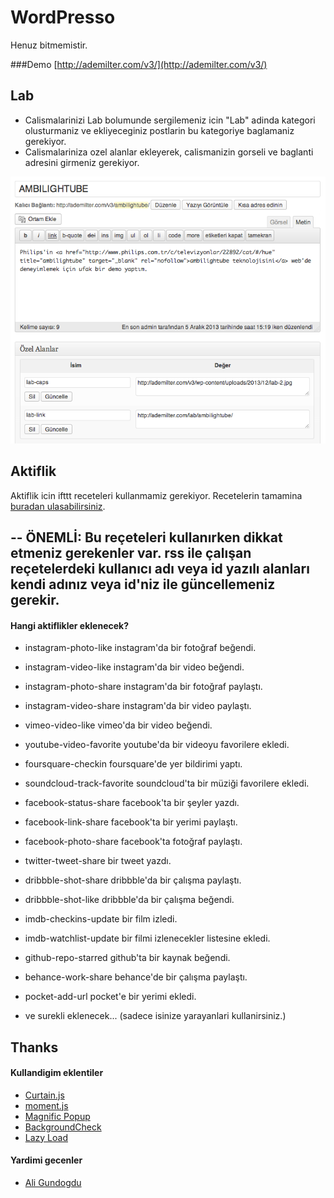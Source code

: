 WordPresso
================================
Henuz bitmemistir.

###Demo
[http://ademilter.com/v3/](http://ademilter.com/v3/)



Lab
-------------------------
* Calismalarinizi Lab bolumunde sergilemeniz icin "Lab" adinda kategori olusturmaniz ve ekliyeceginiz postlarin bu kategoriye baglamaniz gerekiyor.
* Calismalariniza ozel alanlar ekleyerek, calismanizin gorseli ve baglanti adresini girmeniz gerekiyor.

![lab icin gorsel ekleme](/other/lab-add-item.png)


Aktiflik
-------------------------
Aktiflik icin ifttt receteleri kullanmamiz gerekiyor.
Recetelerin tamamina [buradan ulasabilirsiniz](https://ifttt.com/p/ademilter).

--
ÖNEMLİ: Bu reçeteleri kullanırken dikkat etmeniz gerekenler var. rss ile çalışan reçetelerdeki kullanıcı adı veya id yazılı alanları kendi adınız veya id'niz ile güncellemeniz gerekir.
--

#### Hangi aktiflikler eklenecek?

* instagram-photo-like
instagram'da bir fotoğraf beğendi.

* instagram-video-like
instagram'da bir video beğendi.

* instagram-photo-share
instagram'da bir fotoğraf paylaştı.

* instagram-video-share
instagram'da bir video paylaştı.

* vimeo-video-like
vimeo'da bir video beğendi.

* youtube-video-favorite
youtube'da bir videoyu favorilere ekledi.

* foursquare-checkin
foursquare'de yer bildirimi yaptı.

* soundcloud-track-favorite
soundcloud'ta bir müziği favorilere ekledi.

* facebook-status-share
facebook'ta bir şeyler yazdı.

* facebook-link-share
facebook'ta bir yerimi paylaştı.

* facebook-photo-share
facebook'ta fotoğraf paylaştı.

* twitter-tweet-share
bir tweet yazdı.

* dribbble-shot-share
dribbble'da bir çalışma paylaştı.

* dribbble-shot-like
dribbble'da bir çalışma beğendi.

* imdb-checkins-update
bir film izledi.

* imdb-watchlist-update
bir filmi izlenecekler listesine ekledi.

* github-repo-starred
github'ta bir kaynak beğendi.

* behance-work-share
behance'de bir çalışma paylaştı.

* pocket-add-url
pocket'e bir yerimi ekledi.

* ve surekli eklenecek... (sadece isinize yarayanlari kullanirsiniz.)



Thanks
-------------------------

#### Kullandigim eklentiler
* [Curtain.js](https://github.com/Victa/curtain.js)
* [moment.js](https://github.com/moment/moment/)
* [Magnific Popup](http://dimsemenov.com/plugins/magnific-popup/)
* [BackgroundCheck](http://kennethcachia.com/background-check)
* [Lazy Load](http://www.appelsiini.net/projects/lazyload)


#### Yardimi gecenler
* [Ali Gundogdu](https://github.com/aligundogdu)

